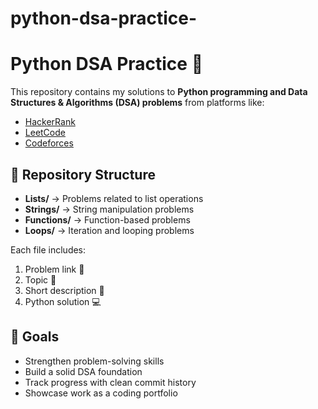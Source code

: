 # python-dsa-practice-
# Python DSA Practice 🚀

This repository contains my solutions to **Python programming and Data Structures & Algorithms (DSA) problems** from platforms like:
- [HackerRank](https://www.hackerrank.com/)
- [LeetCode](https://leetcode.com/)
- [Codeforces](https://codeforces.com/)

## 📂 Repository Structure
- **Lists/** → Problems related to list operations
- **Strings/** → String manipulation problems
- **Functions/** → Function-based problems
- **Loops/** → Iteration and looping problems

Each file includes:
1. Problem link 🔗
2. Topic 📌
3. Short description 📝
4. Python solution 💻

## 🎯 Goals
- Strengthen problem-solving skills
- Build a solid DSA foundation
- Track progress with clean commit history
- Showcase work as a coding portfolio

